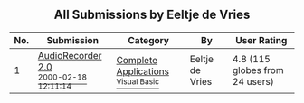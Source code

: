 ﻿<div align="center">

## All Submissions by Eeltje de Vries

</div>

No.  | Submission | Category | By   | User Rating
---- | ---------- | -------- | ---- | -----------
1 | [AudioRecorder 2\.0<br /><sup>2000-02-18 12:11:14</sup>](https://github.com/Planet-Source-Code/eeltje-de-vries-audiorecorder-2-0__1-5494) | [Complete Applications<br /><sup>Visual Basic</sup>](../ByCategory/complete-applications__1-27.md) | Eeltje de Vries | 4.8 (115 globes from 24 users)

